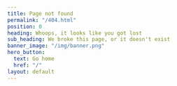 ```yaml
---
title: Page not found
permalink: "/404.html"
position: 0
heading: Whoops, it looks like you got lost
sub_heading: We broke this page, or it doesn't exist
banner_image: "/img/banner.png"
hero_button:
  text: Go home
  href: "/"
layout: default
---
```


